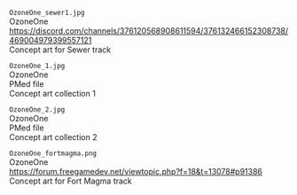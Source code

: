 `OzoneOne_sewer1.jpg`  
OzoneOne  
https://discord.com/channels/376120568908611594/376132466152308738/469004979399557121  
Concept art for Sewer track  

`OzoneOne_1.jpg`  
OzoneOne  
PMed file  
Concept art collection 1  

`OzoneOne_2.jpg`  
OzoneOne  
PMed file  
Concept art collection 2  

`OzoneOne_fortmagma.png`  
OzoneOne  
https://forum.freegamedev.net/viewtopic.php?f=18&t=13078#p91386  
Concept art for Fort Magma track  

